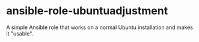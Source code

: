 # ansible-role-ubuntuadjustment
A simple Ansible role that works on a normal Ubuntu installation and makes it "usable". 
